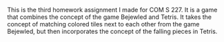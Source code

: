This is the third homework assignment I made for COM S 227. It is a game that combines the concept of the game Bejewled and Tetris. 
It takes the concept of matching colored tiles next to each other from the game Bejewled, but then incorporates the concept of the falling pieces in Tetris.
